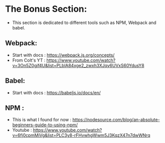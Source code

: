 # The Bonus Section:

- This section is dedicated to different tools such as NPM, Webpack and babel. 

## Webpack:

- Start with docs : https://webpack.js.org/concepts/
- From Colt's YT : https://www.youtube.com/watch?v=3On5Z0gjf4U&list=PLblA84xge2_zwxh3XJqy6UVxS60YdusY8

## Babel:

- Start with docs : https://babeljs.io/docs/en/

## NPM :

- This is what I found for now : https://nodesource.com/blog/an-absolute-beginners-guide-to-using-npm/
- Youtube : https://www.youtube.com/watch?v=6fj0cpmMiVg&list=PLC3y8-rFHvwhgWwm5J3KqzX47n7dwWNrq

